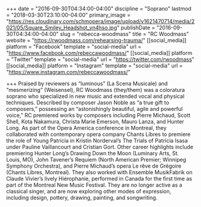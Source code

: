 +++
date = "2016-09-30T04:34:00-04:00"
discipline = "Soprano"
lastmod = "2018-03-30T23:10:00-04:00"
primary_image = "https://res.cloudinary.com/schmopera/image/upload/v1621470714/media/2021/05/Square_Smiley_Headshot_yn4hso.jpg"
publishDate = "2016-09-30T04:34:00-04:00"
slug = "rebecca-woodmass"
title = "RC Woodmass"
website = "https://rwoodmass.com/rehearsing-trauma/"
[[social_media]]
platform = "Facebook"
template = "social-media"
url = "https://www.facebook.com/rebeccawoodmass/"
[[social_media]]
platform = "Twitter"
template = "social-media"
url = "https://twitter.com/rwoodmass"
[[social_media]]
platform = "Instagram"
template = "social-media"
url = "https://www.instagram.com/rebeccawoodmass/"

+++
Praised by reviewers as “luminous” (La Scena Musicale) and “mesmerizing” (Weisensel), RC Woodmass (they/them) was a coloratura soprano who specialized in new music and extended vocal and physical techniques. Described by composer Jason Noble as “a true gift to composers,” possessing an “astonishingly beautiful, agile and powerful voice,” RC premiered works by composers including Pierre Michaud, Scott Shell, Kota Nakamura, Christa Marie Emerson, Mauro Lanza, and Hunter Long. As part of the Opera America conference in Montreal, they collaborated with contemporary opera company Chants Libres to premiere the role of Young Patricia in Kristin Norderval’s The Trials of Patricia Isasa under Pauline Vaillancourt and Cristian Gort. Other career highlights include premiering Hunter Long’s Drawing Down the Moon (Luminary Arts, St. Louis, MO), John Tavener’s Requiem (North American Premier; Winnipeg Symphony Orchestra), and Pierre Michaud’s opera Le rêve de Grégoire (Chants Libres, Montreal). They also worked with Ensemble MusikFabrik on Claude Vivier’s lively Hiérophanie, performed in Canada for the first time as part of the Montreal New Music Festival. They are no longer active as a classical singer, and are now exploring other modes of expression, including design, pottery, drawing, painting, and songwriting.